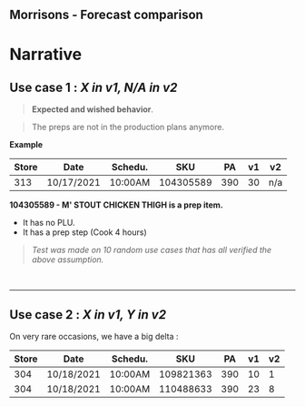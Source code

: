 Morrisons - Forecast comparison
--------------------------------

Narrative
================================

## Use case 1 : *X in v1, N/A in v2*


> **Expected and wished behavior**.

> The preps are not in the production plans anymore.

**Example**

| Store	| Date       | Schedu. | SKU       | PA  | v1 |	v2 |
|------ | ---------- | ------- | --------- | --- | -- | --- |
| 313	| 10/17/2021 | 10:00AM | 104305589 | 390 | 30 |	n/a |

**104305589 - M' STOUT CHICKEN THIGH is a prep item.**
- It has no PLU.
- It has a prep step (Cook 4 hours)

> *Test was made on 10 random use cases that has all verified the above assumption.*

&nbsp;
&nbsp; 

---

## Use case 2 : *X in v1, Y in v2*

On very rare occasions, we have a big delta :

| Store	| Date       | Schedu. | SKU       | PA  | v1 |	v2 |
|------ | ---------- | ------- | --------- | --- | -- | --- |
| 304	| 10/18/2021 | 10:00AM | 109821363 | 390 | 10 |	1 |
| 304	| 10/18/2021 | 10:00AM | 110488633 | 390 | 23 |	8 |
